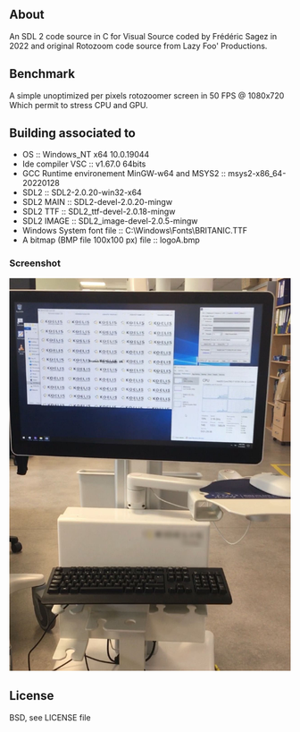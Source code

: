 ## About

An SDL 2 code source in C for Visual Source coded by Frédéric Sagez in 2022 and original Rotozoom code source from Lazy Foo' Productions.

## Benchmark

A simple unoptimized per pixels rotozoomer screen in 50 FPS @ 1080x720
Which permit to stress CPU and GPU.

## Building associated to

* OS :: Windows_NT x64 10.0.19044
* Ide compiler VSC :: v1.67.0 64bits
* GCC Runtime environement MinGW-w64 and MSYS2 :: msys2-x86_64-20220128
* SDL2 :: SDL2-2.0.20-win32-x64
* SDL2 MAIN :: SDL2-devel-2.0.20-mingw
* SDL2 TTF :: SDL2_ttf-devel-2.0.18-mingw
* SDL2 IMAGE :: SDL2_image-devel-2.0.5-mingw
* Windows System font file :: C:\Windows\Fonts\BRITANIC.TTF
* A bitmap (BMP file 100x100 px) file :: logoA.bmp

### Screenshot

![img|50%](https://github.com/FremyEtCie/SDL-Sources/blob/main/Benchmark_SDL/Benchmark_screenshot.jpg)

## License

BSD, see LICENSE file
